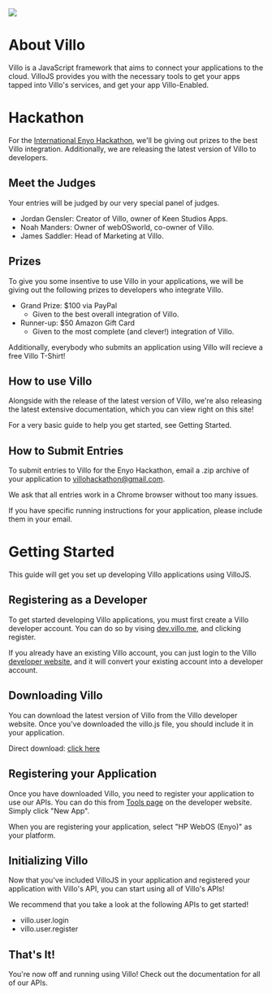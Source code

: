 <img src="https://api.villo.me/avatar.php?username=kesne"/>

About Villo
===========

Villo is a JavaScript framework that aims to connect your applications to the cloud. VilloJS provides you with the necessary tools to get your apps tapped into Villo's services, and get your app Villo-Enabled.

Hackathon
=========

For the <a href="http://enyohackathon.com/" target="_blank">International Enyo Hackathon</a>, we'll be giving out prizes to the best Villo integration. Additionally, we are releasing the latest version of Villo to developers.

Meet the Judges
---------------

Your entries will be judged by our very special panel of judges.

 - Jordan Gensler: Creator of Villo, owner of Keen Studios Apps.
 - Noah Manders: Owner of webOSworld, co-owner of Villo.
 - James Saddler: Head of Marketing at Villo.
 
Prizes
------

To give you some insentive to use Villo in your applications, we will be giving out the following prizes to developers who integrate Villo.

 - Grand Prize: $100 via PayPal 
 	- Given to the best overall integration of Villo.
 - Runner-up: $50 Amazon Gift Card
 	- Given to the most complete (and clever!) integration of Villo.

Additionally, everybody who submits an application using Villo will recieve a free Villo T-Shirt!
 
How to use Villo
----------------

Alongside with the release of the latest version of Villo, we're also releasing the latest extensive documentation, which you can view right on this site!

For a very basic guide to help you get started, see Getting Started.
 
How to Submit Entries
---------------------

To submit entries to Villo for the Enyo Hackathon, email a .zip archive of your application to villohackathon@gmail.com.

We ask that all entries work in a Chrome browser without too many issues.

If you have specific running instructions for your application, please include them in your email.

Getting Started
===============

This guide will get you set up developing Villo applications using VilloJS.

Registering as a Developer
--------------------------

To get started developing Villo applications, you must first create a Villo developer account. You can do so by vising <a href="http://dev.villo.me" target="_blank">dev.villo.me</a>, and clicking register.

If you already have an existing Villo account, you can just login to the Villo <a href="http://dev.villo.me" target="_blank">developer website</a>, and it will convert your existing account into a developer account.

Downloading Villo
-----------------

You can download the latest version of Villo from the Villo developer website. Once you've downloaded the villo.js file, you should include it in your application.

Direct download: <a href="http://dev.villo.me/files/download/villo/0.9.7/villo.js" target="_blank">click here</a>

Registering your Application
----------------------------

Once you have downloaded Villo, you need to register your application to use our APIs. You can do this from <a href="http://dev.villo.me/user/apps.php" target="_blank">Tools page</a> on the developer website. Simply click "New App".

When you are registering your application, select "HP WebOS (Enyo)" as your platform.

Initializing Villo
------------------

Now that you've included VilloJS in your application and registered your application with Villo's API, you can start using all of Villo's APIs!

We recommend that you take a look at the following APIs to get started!

 - villo.user.login
 - villo.user.register

That's It!
----------

You're now off and running using Villo! Check out the documentation for all of our APIs.
